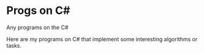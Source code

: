 # Progs on C#
Any programs on the C#

Here are my programs on C# that implement some interesting algorithms or tasks.
